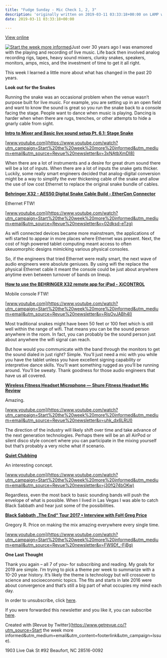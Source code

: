 ```yaml
---
title: "Fudge Sunday - Mic Check 1, 2, 3"
description: 'originally written on 2019-03-11 03:33:18+00:00 on LAMP with vi, WordPress, Jekyll, Gatsby Cloud, Netlify, Revue, Substack, or Buttondown'
date: 2019-03-11 03:33:18+00:00

---
```


[View online](https://sunday.fudge.org/issues/fudge-sunday-mic-check-1-2-3-163812?utm_campaign=Issue&utm_content=view_in_browser&utm_medium=email&utm_source=Start+the+week+more+informed)

[![Start the week more informed](https://bucketeer-e05bbc84-baa3-437e-9518-adb32be77984.s3.amazonaws.com/public/images/2963abd8-7904-4a48-8e5e-b156ccdab513_1200x115.png "Start the week more informed")](https://substackcdn.com/image/fetch/f_auto,q_auto:good,fl_progressive:steep/https%3A%2F%2Fbucketeer-e05bbc84-baa3-437e-9518-adb32be77984.s3.amazonaws.com%2Fpublic%2Fimages%2F2963abd8-7904-4a48-8e5e-b156ccdab513_1200x115.png)Just over 30 years ago I was enamored with the playing and recording of live music. Life back then involved analog recording rigs, tapes, heavy sound mixers, clunky snakes, speakers, monitors, amps, mics, and the investment of time to get it all right.

This week I learned a little more about what has changed in the past 20 years.

 **Look out for the Snakes**

Running the snake was an occasional problem when the venue wasn’t purpose built for live music. For example, you are setting up in an open field and want to know the sound is great so you run the snake back to a console facing the stage. People want to dance when music is playing. Dancing is harder when when there are rugs, trenches, or other attempts to hide a gnarly cable from sight.

**[Intro to Mixer and Basic live sound setup Pt. 6.1: Stage Snake](https://www.youtube.com/watch?utm_campaign=Start%20the%20week%20more%20informed&utm_medium=email&utm_source=Revue%20newsletter&v=3xNAtbXmDI8)**

[www.youtube.com](https://www.youtube.com/watch?utm_campaign=Start%20the%20week%20more%20informed&utm_medium=email&utm_source=Revue%20newsletter&v=3xNAtbXmDI8)

When there are a lot of instruments and a desire for great drum sound there will be a lot of inputs. When there are a lot of inputs the snake gets thicker. Luckily, some really smart engineers decided that analog-digital conversion might be a way to simplify the ever thickening cable of the snake and allow the use of low cost Ethernet to replace the original snake bundle of cables.

**[Behringer X32 - AES50 Digital Snake Cable Build - EtherCon Connector](https://www.youtube.com/watch?utm_campaign=Start%20the%20week%20more%20informed&utm_medium=email&utm_source=Revue%20newsletter&v=02dksd-eTzg)**

Ethernet FTW!

[www.youtube.com](https://www.youtube.com/watch?utm_campaign=Start%20the%20week%20more%20informed&utm_medium=email&utm_source=Revue%20newsletter&v=02dksd-eTzg)

As wifi connected devices became more mainstream, the applications of wifi started to appear in more places where Ethernet was present. Next, the cost of high powered tablet computing meant access to often skeuomorphic designs mimicking various physical consoles.

So, if the engineers that tried Ethernet were really smart, the next wave of audio engineers were absolute geniuses. By using wifi the replace the physical Ethernet cable it meant the console could be just about anywhere anytime even between turnover of bands on lineup.

**[How to use the BEHRINGER X32 remote app for iPad - XiCONTROL](https://www.youtube.com/watch?utm_campaign=Start%20the%20week%20more%20informed&utm_medium=email&utm_source=Revue%20newsletter&v=RisOvJABh4I)**

Mobile console FTW!

[www.youtube.com](https://www.youtube.com/watch?utm_campaign=Start%20the%20week%20more%20informed&utm_medium=email&utm_source=Revue%20newsletter&v=RisOvJABh4I)

Most traditional snakes might have been 50 feet or 100 feet which is still well within the range of wifi. That means you can be the sound person anywhere in the room. In fact, you can probably be the sound person just about anywhere the wifi signal can reach.

But how would you communicate with the band through the monitors to get the sound dialed in just right? Simple. You’ll just need a mic with you while you have the tablet unless you have excellent signing capability or interpretive dance skills. You’ll want something rugged as you’ll be running around. You’ll be sweaty. Thank goodness for those audio engineers that have us all covered.

**[Wireless Fitness Headset Microphone — Shure Fitness Headset Mic Review](https://www.youtube.com/watch?utm_campaign=Start%20the%20week%20more%20informed&utm_medium=email&utm_source=Revue%20newsletter&v=uhk_dx6LRUI)**

Amazing.

[www.youtube.com](https://www.youtube.com/watch?utm_campaign=Start%20the%20week%20more%20informed&utm_medium=email&utm_source=Revue%20newsletter&v=uhk_dx6LRUI)

The direction of the industry will likely shift over time and take advance of the next generation technologies. Perhaps there will be an all AirPod or silent disco style concert where you can participate in the mixing yourself but that’s probably a very niche what if scenario.

**[Quiet Clubbing](https://www.youtube.com/watch?utm_campaign=Start%20the%20week%20more%20informed&utm_medium=email&utm_source=Revue%20newsletter&v=j30fQ74bOKw)**

An interesting concept.

[www.youtube.com](https://www.youtube.com/watch?utm_campaign=Start%20the%20week%20more%20informed&utm_medium=email&utm_source=Revue%20newsletter&v=j30fQ74bOKw)

Regardless, even the most back to basic sounding bands will push the envelope of what is possible. When I lived in Las Vegas I was able to catch Black Sabbath and hear just some of the possibilities.

**[Black Sabbath „The End“ Tour 2017 • Interview with FoH Greg Price](https://www.youtube.com/watch?utm_campaign=Start%20the%20week%20more%20informed&utm_medium=email&utm_source=Revue%20newsletter&v=FW9Df_-FjBg)**

Gregory R. Price on making the mix amazing everywhere every single time.

[www.youtube.com](https://www.youtube.com/watch?utm_campaign=Start%20the%20week%20more%20informed&utm_medium=email&utm_source=Revue%20newsletter&v=FW9Df_-FjBg)

 **One Last Thought**

Thank you again – all 7 of you– for subscribing and reading. My goals for 2019 are simple. I’m trying to pick a theme per week to summarize with a 10-20 year history. It’s likely the theme is technology but will crossover to science and socioeconomic topics. The fits and starts in late 2016 were about convergence and that’s still a big part of what occupies my mind each day.

In order to unsubscribe, click [here](#).

If you were forwarded this newsletter and you like it, you can subscribe [here](https://sunday.fudge.org/?utm_campaign=Issue&utm_content=forwarded&utm_medium=email&utm_source=Start+the+week+more+informed).

Created with [Revue by Twitter](https://www.getrevue.co/?utm_source=Start the week more informed&utm_medium=email&utm_content=footerlink&utm_campaign=Issue).

1903 Live Oak St #92 Beaufort, NC 28516-0092

